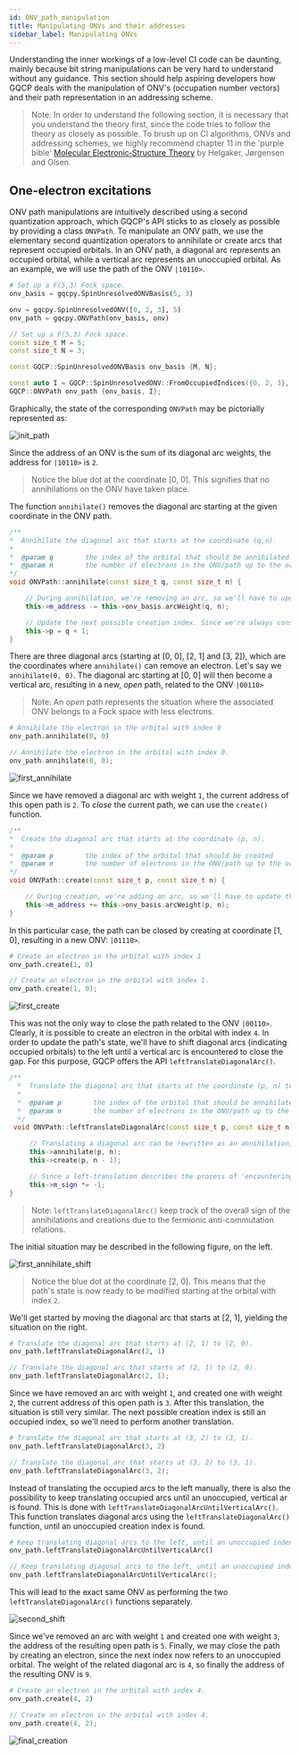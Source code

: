 ```yaml
---
id: ONV_path_manipulation
title: Manipulating ONVs and their addresses
sidebar_label: Manipulating ONVs
---
```


Understanding the inner workings of a low-level CI code can be daunting, mainly because bit string manipulations can be very hard to understand without any guidance. This section should help aspiring developers how GQCP deals with the manipulation of ONV's (occupation number vectors) and their path representation in an addressing scheme.

> Note: In order to understand the following section, it is necessary that you understand the theory first, since the code tries to follow the theory as closely as possible. To brush up on CI algorithms, ONVs and addressing schemes, we highly recommend chapter 11 in the 'purple bible' [Molecular Electronic‐Structure Theory](https://onlinelibrary.wiley.com/doi/book/10.1002/9781119019572) by Helgaker, Jørgensen and Olsen.


## One-electron excitations

ONV path manipulations are intuitively described using a second quantization approach, which GQCP's API sticks to as closely as possible by providing a class `ONVPath`. To manipulate an ONV path, we use the elementary second quantization operators to annihilate or create arcs that represent occupied orbitals. In an ONV path, a diagonal arc represents an occupied orbital, while a vertical arc represents an unoccupied orbital. As an example, we will use the path of the ONV `|10110>`.

<!--DOCUSAURUS_CODE_TABS-->

<!--Python-->
```Python
# Set up a F(5,3) Fock space.
onv_basis = gqcpy.SpinUnresolvedONVBasis(5, 3)

onv = gqcpy.SpinUnresolvedONV([0, 2, 3], 5)
onv_path = gqcpy.ONVPath(onv_basis, onv)
```

<!--C++-->
```C++
// Set up a F(5,3) Fock space.
const size_t M = 5;
const size_t N = 3;

const GQCP::SpinUnresolvedONVBasis onv_basis {M, N};

const auto I = GQCP::SpinUnresolvedONV::FromOccupiedIndices({0, 2, 3}, 5);  // |10110>
GQCP::ONVPath onv_path {onv_basis, I};
```

<!--END_DOCUSAURUS_CODE_TABS-->

Graphically, the state of the corresponding `ONVPath` may be pictorially represented as:

![init_path](/GQCP/img/ONVPath_10110.png)

Since the address of an ONV is the sum of its diagonal arc weights, the address for `|10110>` is `2`.

> Notice the blue dot at the coordinate [0, 0]. This signifies that no annihilations on the ONV have taken place.

The function `annihilate()` removes the diagonal arc starting at the given coordinate in the ONV path.

```C++
/**
*  Annihilate the diagonal arc that starts at the coordinate (q,n).
* 
*  @param q        the index of the orbital that should be annihilated
*  @param n        the number of electrons in the ONV/path up to the orbital index q
*/
void ONVPath::annihilate(const size_t q, const size_t n) {

    // During annihilation, we're removing an arc, so we'll have to update the current address by removing the corresponding arc weight.
    this->m_address -= this->onv_basis.arcWeight(q, n);

    // Update the next possible creation index. Since we're always constructing paths from the top-left to the bottom-right, we're only considering creation indices p > q.
    this->p = q + 1;
}
```

There are three diagonal arcs (starting at [0, 0], [2, 1] and [3, 2]), which are the coordinates where `annihilate()` can remove an electron. Let's say we `annihilate(0, 0)`. The diagonal arc starting at [0, 0] will then become a vertical arc, resulting in a new, _open_ path, related to the ONV `|00110>`

> Note: An _open_ path represents the situation where the associated ONV belongs to a Fock space with less electrons.

<!--DOCUSAURUS_CODE_TABS-->

<!--Python-->
```Python
# Annihilate the electron in the orbital with index 0
onv_path.annihilate(0, 0)
```

<!--C++-->
```C++
// Annihilate the electron in the orbital with index 0.
onv_path.annihilate(0, 0);
```

<!--END_DOCUSAURUS_CODE_TABS-->

![first_annihilate](/GQCP/img/ONVPath_00110_1.png)

Since we have removed a diagonal arc with weight `1`, the current address of this open path is `2`. To _close_ the current path, we can use the `create()` function.

```C++
/**
*  Create the diagonal arc that starts at the coordinate (p, n).
* 
*  @param p        the index of the orbital that should be created
*  @param n        the number of electrons in the ONV/path up to the orbital index q, prior to the creation
*/
void ONVPath::create(const size_t p, const size_t n) {

    // During creation, we're adding an arc, so we'll have to update the current address by adding the corresponding arc weight.
    this->m_address += this->onv_basis.arcWeight(p, n);
}
```


In this particular case, the path can be closed by creating at coordinate [1, 0], resulting in a new ONV: `|01110>`.

<!--DOCUSAURUS_CODE_TABS-->

<!--Python-->
```Python
# Create an electron in the orbital with index 1
onv_path.create(1, 0)
```

<!--C++-->
```C++
// Create an electron in the orbital with index 1.
onv_path.create(1, 0);
```

<!--END_DOCUSAURUS_CODE_TABS-->

![first_create](/GQCP/img/ONVPath_01110.png)


This was not the only way to close the path related to the ONV `|00110>`. Clearly, it is possible to create an electron in the orbital with index `4`. In order to update the path's state, we'll have to shift diagonal arcs (indicating occupied orbitals) to the left until a vertical arc is encountered to close the gap. For this purpose, GQCP offers the API `leftTranslateDiagonalArc()`.

```C++
/**
  *  Translate the diagonal arc that starts at the coordinate (p, n) to the left.
  * 
  *  @param p        the index of the orbital that should be annihilated
  *  @param n        the number of electrons in the ONV/path up to the orbital index p
  */
 void ONVPath::leftTranslateDiagonalArc(const size_t p, const size_t n) {

     // Translating a diagonal arc can be rewritten as an annihilation, followed by a creation.
     this->annihilate(p, n);
     this->create(p, n - 1);

     // Since a left-translation describes the process of 'encountering an electron/occupied orbital', the sign factor should be updated according to the fermionic anti-commutation rules.
     this->m_sign *= -1;
}
```

> Note: `leftTranslateDiagonalArc()` keep track of the overall sign of the annihilations and creations due to the fermionic anti-commutation relations.

The initial situation may be described in the following figure, on the left.

![first_annihilate_shift](/GQCP/img/ONVPath_00110_2_3_side.png)

> Notice the blue dot at the coordinate [2, 0]. This means that the path's state is now ready to be modified starting at the orbital with index `2`.

We'll get started by moving the diagonal arc that starts at [2, 1], yielding the situation on the right.

<!--DOCUSAURUS_CODE_TABS-->

<!--Python-->
```Python
# Translate the diagonal arc that starts at (2, 1) to (2, 0).
onv_path.leftTranslateDiagonalArc(2, 1)
```

<!--C++-->
```C++
// Translate the diagonal arc that starts at (2, 1) to (2, 0).
onv_path.leftTranslateDiagonalArc(2, 1);
```

<!--END_DOCUSAURUS_CODE_TABS-->

Since we have removed an arc with weight `1`, and created one with weight `2`, the current address of this open path is `3`. After this translation, the situation is still very similar. The next possible creation index is still an occupied index, so we'll need to perform another translation.

<!--DOCUSAURUS_CODE_TABS-->

<!--Python-->
```Python
# Translate the diagonal arc that starts at (3, 2) to (3, 1).
onv_path.leftTranslateDiagonalArc(3, 2)
```

<!--C++-->
```C++
// Translate the diagonal arc that starts at (3, 2) to (3, 1).
onv_path.leftTranslateDiagonalArc(3, 2);
```

<!--END_DOCUSAURUS_CODE_TABS-->

Instead of translating the occupied arcs to the left manually, there is also the possibility to keep translating occupied arcs until an unoccupied, vertical ar is found. This is done with `leftTranslateDiagonalArcUntilVerticalArc()`. This function translates diagonal arcs using the `leftTranslateDiagonalArc()` function, until an unoccupied creation index is found. 

<!--DOCUSAURUS_CODE_TABS-->

<!--Python-->
```Python
# Keep translating diagonal arcs to the left, until an unoccupied index is found.
onv_path.leftTranslateDiagonalArcUntilVerticalArc()
```

<!--C++-->
```C++
// Keep translating diagonal arcs to the left, until an unoccupied index is found.
onv_path.leftTranslateDiagonalArcUntilVerticalArc();
```

<!--END_DOCUSAURUS_CODE_TABS-->

This will lead to the exact same ONV as performing the two `leftTranslateDiagonalArc()` functions separately. 

![second_shift](/GQCP/img/ONVPath_00110_4.png)

Since we've removed an arc with weight `1` and created one with weight `3`, the address of the resulting open path is `5`. Finally, we may close the path by creating an electron, since the next index now refers to an unoccupied orbital. The weight of the related diagonal arc is `4`, so finally the address of the resulting ONV is `9`.

<!--DOCUSAURUS_CODE_TABS-->

<!--Python-->
```Python
# Create an electron in the orbital with index 4.
onv_path.create(4, 2)
```

<!--C++-->
```C++
// Create an electron in the orbital with index 4.
onv_path.create(4, 2);
```

<!--END_DOCUSAURUS_CODE_TABS-->

![final_creation](/GQCP/img/ONVPath_00111.png)
